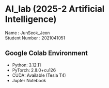 # AI_lab (2025-2 Artificial Intelligence)
Name : JunSeok_Jeon  
Student Number : 2021041051

## Google Colab Environment
- Python: 3.12.11
- PyTorch: 2.8.0+cu126
- CUDA: Available (Tesla T4)
- Jupter Notebook
